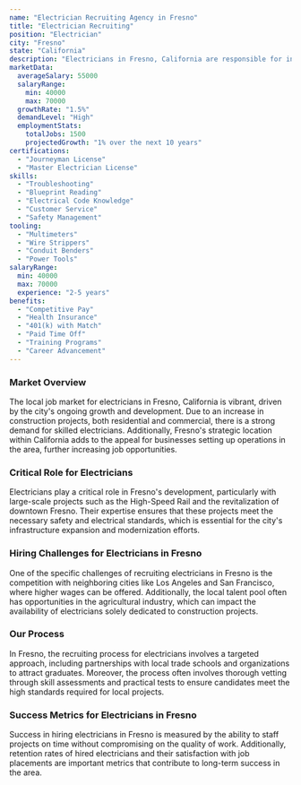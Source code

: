 ```yaml
---
name: "Electrician Recruiting Agency in Fresno"
title: "Electrician Recruiting"
position: "Electrician"
city: "Fresno"
state: "California"
description: "Electricians in Fresno, California are responsible for installing, maintaining, and repairing electrical power, lighting, and control systems."
marketData:
  averageSalary: 55000
  salaryRange:
    min: 40000
    max: 70000
  growthRate: "1.5%"
  demandLevel: "High"
  employmentStats:
    totalJobs: 1500
    projectedGrowth: "1% over the next 10 years"
certifications:
  - "Journeyman License"
  - "Master Electrician License"
skills:
  - "Troubleshooting"
  - "Blueprint Reading"
  - "Electrical Code Knowledge"
  - "Customer Service"
  - "Safety Management"
tooling:
  - "Multimeters"
  - "Wire Strippers"
  - "Conduit Benders"
  - "Power Tools"
salaryRange:
  min: 40000
  max: 70000
  experience: "2-5 years"
benefits:
  - "Competitive Pay"
  - "Health Insurance"
  - "401(k) with Match"
  - "Paid Time Off"
  - "Training Programs"
  - "Career Advancement"
---
```


### Market Overview
The local job market for electricians in Fresno, California is vibrant, driven by the city's ongoing growth and development. Due to an increase in construction projects, both residential and commercial, there is a strong demand for skilled electricians. Additionally, Fresno's strategic location within California adds to the appeal for businesses setting up operations in the area, further increasing job opportunities.

### Critical Role for Electricians
Electricians play a critical role in Fresno's development, particularly with large-scale projects such as the High-Speed Rail and the revitalization of downtown Fresno. Their expertise ensures that these projects meet the necessary safety and electrical standards, which is essential for the city's infrastructure expansion and modernization efforts.

### Hiring Challenges for Electricians in Fresno
One of the specific challenges of recruiting electricians in Fresno is the competition with neighboring cities like Los Angeles and San Francisco, where higher wages can be offered. Additionally, the local talent pool often has opportunities in the agricultural industry, which can impact the availability of electricians solely dedicated to construction projects.

### Our Process
In Fresno, the recruiting process for electricians involves a targeted approach, including partnerships with local trade schools and organizations to attract graduates. Moreover, the process often involves thorough vetting through skill assessments and practical tests to ensure candidates meet the high standards required for local projects.

### Success Metrics for Electricians in Fresno
Success in hiring electricians in Fresno is measured by the ability to staff projects on time without compromising on the quality of work. Additionally, retention rates of hired electricians and their satisfaction with job placements are important metrics that contribute to long-term success in the area.